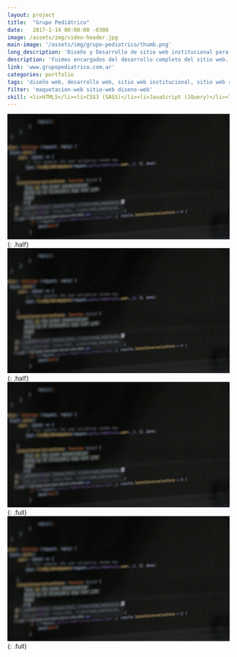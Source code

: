 ```yaml
---
layout: project
title:  "Grupo Pediátrico"
date:   2017-1-14 00:00:00 -0300
image: /assets/img/video-header.jpg
main-image: '/assets/img/grupo-pediatrico/thumb.png'
long_description: 'Diseño y Desarrollo de sitio web institucional para profesionales de la salud'
description: 'Fuimos encargados del desarrollo completo del sitio web. Realizamos tanto el diseño del sitio, como la programación del frontend y el backend. Desarrollamos un administrador a medida para el manejo de las novedades. También nos encargamos del posicionamiento orgánico del sitio.'
link: 'www.grupopediatrico.com.ar'
categories: portfolio
tags: 'diseño web, desarrollo web, sitio web institucional, sitio web responsive, sitio web autoadministrable, sitio dinámico'
filter: 'maquetacion-web sitio-web diseno-web'
skill: <li>HTML5</li><li>CSS3 (SASS)</li><li>JavaScript (JQuery)</li><li>Bootstrap</li><li>PHP</li><li>MySQL</li><li>CMS (Custom)</li>
---
```


![alt text](/assets/img/video-header.jpg "Logo Title Text 1"){: .half}
![alt text](/assets/img/video-header.jpg "Logo Title Text 1"){: .half}
![alt text](/assets/img/video-header.jpg "Logo Title Text 1"){: .full}
![alt text](/assets/img/video-header.jpg "Logo Title Text 1"){: .full}